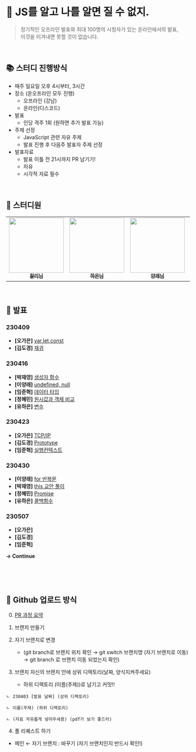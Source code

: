 # 👊 JS를 알고 나를 알면 질 수 없지.

> 정기적인 오프라인 발표와
최대 100명의 시청자가 있는 온라인에서의 발표,<br>
이것을 이겨내면 못할 것이 없습니다.
> 

<br>

## 📚 스터디 진행방식

- 매주 일요일 오후 4시부터, 3시간
- 장소 (온오프라인 모두 진행)
    - 오프라인 (강남)
    - 온라인(디스코드)
- 발표
    - 인당 격주 1회 (원하면 추가 발표 가능)
- 주제 선정
    - JavaScript 관련 자유 주제
    - 발표 진행 후 다음주 발표자 주제 선정
- 발표자료
    - 발표 이틀 전 21시까지 PR 남기기!
    - 자유
    - 시각적 자료 필수

<br>

## 🤼 스터디원

<table>
  <tr>
    <td align="center">
      <a href="https://github.com/d-charlie-kim">
        <img src="https://avatars.githubusercontent.com/d-charlie-kim" width="150px;"/>
        <br/>
        <sub><b>찰리님</b></sub>
      </a>
      <br/>
    </td>
    <td align="center">
      <a href="https://github.com/yonainthefish">
        <img src="https://avatars.githubusercontent.com/yonainthefish" width="150px;"/>
        <br/>
        <sub><b>하은님</b></sub>
      </a>
      <br/>
    </td>
    <td align="center">
      <a href="https://github.com/withLeche">
        <img src="https://avatars.githubusercontent.com/withLeche" width="150px;"/>
        <br/>
        <sub><b>양래님</b></sub>
      </a>
      <br/>
    </td>
    <td align="center">
      <a href="https://github.com/oxxun21">
        <img src="https://avatars.githubusercontent.com/oxxun21" width="150px;"/>
        <br/>
        <sub><b>가은님</b></sub>
      </a>
      <br/>
    </td>
    <td align="center">
      <a href="https://github.com/jypark38">
        <img src="https://avatars.githubusercontent.com/jypark38" width="150px;"/>
        <br/>
        <sub><b>재영님</b></sub>
      </a>
      <br/>
    </td>
    <td align="center">
      <a href="https://github.com/Limttugi">
        <img src="https://avatars.githubusercontent.com/Limttugi" width="150px;"/>
        <br/>
        <sub><b>준혁님</b></sub>
      </a>
      <br/>
    </td>
    <td align="center">
      <a href="https://github.com/haileyham">
        <img src="https://avatars.githubusercontent.com/haileyham" width="150px;"/>
        <br/>
        <sub><b>혜민님</b></sub>
      </a>
      <br/>
    </td>
  </tr>
</table>

<br>

## 💯 발표

### 230409
- **[오가은]** [var,let,const](https://github.com/Developer-Presentation/JIPI_JIGI/blob/main/230409/%EC%98%A4%EA%B0%80%EC%9D%80(var%2Clet%2Cconst)/var%2Clet%2Cconst.pdf)
- **[김도경]** [재귀](https://github.com/Developer-Presentation/JIPI_JIGI/blob/main/230409/%EA%B9%80%EB%8F%84%EA%B2%BD(recursive_function)/%EA%B9%80%EB%8F%84%EA%B2%BD_Recursive_function.pdf)

### 230416
- **[박재영]** [생성자 함수](https://github.com/Developer-Presentation/JIPI_JIGI/blob/main/230416/%E1%84%87%E1%85%A1%E1%86%A8%E1%84%8C%E1%85%A2%E1%84%8B%E1%85%A7%E1%86%BC(%E1%84%89%E1%85%A2%E1%86%BC%E1%84%89%E1%85%A5%E1%86%BC%E1%84%8C%E1%85%A1%E1%84%92%E1%85%A1%E1%86%B7%E1%84%89%E1%85%AE)/20230416%20%E1%84%89%E1%85%A2%E1%86%BC%E1%84%89%E1%85%A5%E1%86%BC%E1%84%8C%E1%85%A1%E1%84%92%E1%85%A1%E1%86%B7%E1%84%89%E1%85%AE%20%E1%84%87%E1%85%A1%E1%86%AF%E1%84%91%E1%85%AD.pdf)
- **[이양래]** [undefined, null](https://github.com/Developer-Presentation/JIPI_JIGI/blob/main/230416/%EC%9D%B4%EC%96%91%EB%9E%98(undefined_null)/undefined_null.pdf)
- **[임준혁]** [데이터 타입](https://github.com/Developer-Presentation/JIPI_JIGI/blob/main/230416/%EC%9E%84%EC%A4%80%ED%98%81(%EB%8D%B0%EC%9D%B4%ED%84%B0%ED%83%80%EC%9E%85)/%EC%9E%84%EC%A4%80%ED%98%81_%EB%8D%B0%EC%9D%B4%ED%84%B0%ED%83%80%EC%9E%85.pdf)
- **[정혜민]** [원시값과 객체 비교](https://github.com/Developer-Presentation/JIPI_JIGI/blob/main/230416/%EC%A0%95%ED%98%9C%EB%AF%BC(%EC%9B%90%EC%8B%9C%EA%B0%92%EA%B3%BC%EA%B0%9D%EC%B2%B4%EB%B9%84%EA%B5%90)/%ED%96%84%EC%95%BC%ED%98%B8.pptx)
- **[유하은]** [변수](https://github.com/Developer-Presentation/JIPI_JIGI/blob/main/230416/%EC%9C%A0%ED%95%98%EC%9D%80(%EB%B3%80%EC%88%98)/%5B%EC%9C%A0%ED%95%98%EC%9D%80%5D%20230416%20%EB%B0%9C%ED%91%9C%20%EC%9E%90%EB%A3%8C%20%EC%97%85%EB%A1%9C%EB%93%9C.pdf)

### 230423
- **[오가은]** [TCP/IP](https://github.com/Developer-Presentation/JIPI_JIGI/blob/main/230423/%EC%98%A4%EA%B0%80%EC%9D%80(TCP-IP)/TCP-IP.pdf)
- **[김도경]** [Prototype](https://github.com/Developer-Presentation/JIPI_JIGI/blob/main/230423/%EA%B9%80%EB%8F%84%EA%B2%BD(Prototype)/20230423_Prototype_%EA%B9%80%EB%8F%84%EA%B2%BD.pdf)
- **[임준혁]** [실행컨텍스트](https://github.com/Developer-Presentation/JIPI_JIGI/blob/main/230423/%EC%9E%84%EC%A4%80%ED%98%81(%EC%8B%A4%ED%96%89%EC%BB%A8%ED%85%8D%EC%8A%A4%ED%8A%B8)/%EC%8B%A4%ED%96%89%EC%BB%A8%ED%85%8D%EC%8A%A4%ED%8A%B8.pdf)

### 230430
- **[이양래]** [for 반복문](https://github.com/Developer-Presentation/JIPI_JIGI/blob/main/230430/%E1%84%8B%E1%85%B5%E1%84%8B%E1%85%A3%E1%86%BC%E1%84%85%E1%85%A2%20(for%20%E1%84%87%E1%85%A1%E1%86%AB%E1%84%87%E1%85%A9%E1%86%A8%E1%84%86%E1%85%AE%E1%86%AB)/for%20%E1%84%87%E1%85%A1%E1%86%AB%E1%84%87%E1%85%A9%E1%86%A8%E1%84%86%E1%85%AE%E1%86%AB.pdf)
- **[박재영]** [this 교안 풀이](https://github.com/Developer-Presentation/JIPI_JIGI/blob/main/230430/%E1%84%87%E1%85%A1%E1%86%A8%E1%84%8C%E1%85%A2%E1%84%8B%E1%85%A7%E1%86%BC(this%E1%84%80%E1%85%AD%E1%84%8B%E1%85%A1%E1%86%AB%E1%84%91%E1%85%AE%E1%86%AF%E1%84%8B%E1%85%B5)/230430(this).pdf)
- **[정혜민]** [Promise](https://github.com/Developer-Presentation/JIPI_JIGI/blob/main/230430/%EC%A0%95%ED%98%9C%EB%AF%BC(Promise)/%EC%A0%95%ED%98%9C%EB%AF%BC_promise.pdf)
- **[유하은]** [콜백함수](https://github.com/Developer-Presentation/JIPI_JIGI/blob/main/230430/%EC%9C%A0%ED%95%98%EC%9D%80(%EC%BD%9C%EB%B0%B1%ED%95%A8%EC%88%98).pdf)

### 230507
- **[오가은]** []()
- **[김도경]** []()
- **[임준혁]** []()

**→ Continue**

<br><br><br>

## 💾 Github 업로드 방식

00. [PR 과정 요약](https://www.notion.so/JIPI-JIGI-250b24838e6142b6950ea663c1c6c3cc)

1. 브랜치 만들기

2. 자기 브랜치로 변경
    - (git branch로 브랜치 위치 확인 → git switch 브랜치명 (자기 브랜치로 이동) → git branch 로 브랜치 이동 되었는지 확인)

3. 브랜치 자신의 브랜치 안에 상위 디렉토리(날짜, 양식지켜주세요)
    - 하위 디렉토리 (이름(주제))로 남기고 커밋!!

```
ㄴ 230403 [발표 날짜] (상위 디렉토리)

ㄴ 이름(주제) (하위 디렉토리)

ㄴ (자료 자유롭게 넣어주세용) (pdf가 보기 좋드라)
```

4. 풀 리퀘스트 하기
- 메인 ← 자기 브랜치 : 바꾸기 (자기 브랜치인지 반드시 확인!)
